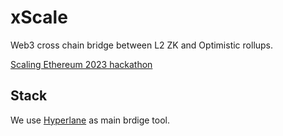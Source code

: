 # xScale
Web3 cross chain bridge between L2 ZK and Optimistic rollups.

[Scaling Ethereum 2023 hackathon](https://ethglobal.com/showcase/xscale-g2j61)

## Stack
We use [Hyperlane](https://docs.hyperlane.xyz/docs/) as main brdige tool.
